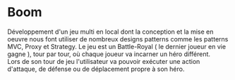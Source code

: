 # Boom
Développement d'un jeu multi en local dont la conception et la mise en oeuvre nous font utiliser de nombreux designs patterns comme les patterns MVC, Proxy et Strategy.           Le jeu est un Battle-Royal ( le dernier joueur en vie gagne ), tour par tour, où chaque joueur va incarner un héro différent.                   
Lors de son tour de jeu l'utilisateur va pouvoir exécuter une action d'attaque, de défense ou de déplacement propre à son héro. 
